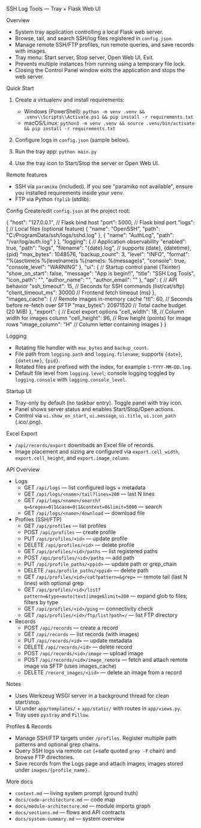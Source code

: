 <!--
Synced context header from context.md
CTX_MAIN_TOPIC: SSH Log Tools
CTX_PROFILE: dev
CTX_LANG: en
CTX_DIAGRAM_STYLE: default
CTX_MERMAID_THEME: neutral
CTX_PRIORITY_MODE: recent-first
-->

SSH Log Tools — Tray + Flask Web UI

Overview
- System tray application controlling a local Flask web server.
- Browse, tail, and search SSH/log files registered in `config.json`.
- Manage remote SSH/FTP profiles, run remote queries, and save records with images.
- Tray menu: Start server, Stop server, Open Web UI, Exit.
- Prevents multiple instances from running using a temporary file lock.
- Closing the Control Panel window exits the application and stops the web server.

Quick Start
1) Create a virtualenv and install requirements:
   - Windows (PowerShell):
     `python -m venv .venv && .venv\\Scripts\\Activate.ps1 && pip install -r requirements.txt`
   - macOS/Linux:
     `python3 -m venv .venv && source .venv/bin/activate && pip install -r requirements.txt`

2) Configure logs in `config.json` (sample below).

3) Run the tray app: `python main.py`

4) Use the tray icon to Start/Stop the server or Open Web UI.

Remote features
- SSH via `paramiko` (included). If you see "paramiko not available", ensure you installed requirements inside your venv.
- FTP via Python `ftplib` (stdlib).

Config
Create/edit `config.json` at the project root:

{
  "host": "127.0.0.1",          // Flask bind host
  "port": 5000,                  // Flask bind port
  "logs": [                      // Local files (optional feature)
    { "name": "OpenSSH", "path": "C:/ProgramData/ssh/logs/sshd.log" },
    { "name": "AuthLog", "path": "/var/log/auth.log" }
  ],
  "logging": {                   // Application observability
    "enabled": true,
    "path": "logs",
    "filename": "{date}.log",   // supports {date}, {datetime}, {pid}
    "max_bytes": 1048576,
    "backup_count": 3,
    "level": "INFO",
    "format": "%(asctime)s %(levelname)s %(name)s: %(message)s",
    "console": true,
    "console_level": "WARNING"
  },
  "ui": {                        // Startup control panel (Tkinter)
    "show_on_start": false,
    "message": "App is begin!!",
    "title": "SSH Log Tools",
    "icon_path": "",
    "author_name": "",
    "author_email": ""
  },
  "api": {                       // API behavior
    "ssh_timeout": 15,           // Seconds for SSH commands (list/cat/sftp)
    "client_timeout_ms": 30000   // Frontend fetch timeout (ms)
  },
  "images_cache": {              // Remote images in-memory cache
    "ttl": 60,                   // Seconds before re-fetch over SFTP
    "max_bytes": 20971520        // Total cache budget (20 MiB)
  },
  "export": {                   // Excel export options
    "cell_width": 18,           // Column width for images column
    "cell_height": 96,          // Row height (points) for image rows
    "image_column": "H"        // Column letter containing images
  }
}

Logging
- Rotating file handler with `max_bytes` and `backup_count`.
- File path from `logging.path` and `logging.filename`; supports `{date}`, `{datetime}`, `{pid}`.
- Rotated files are prefixed with the index, for example `1-YYYY-MM-DD.log`.
- Default file level from `logging.level`; console logging toggled by `logging.console` with `logging.console_level`.

Startup UI
- Tray-only by default (no taskbar entry). Toggle panel with tray icon.
- Panel shows server status and enables Start/Stop/Open actions.
- Control via `ui.show_on_start`, `ui.message`, `ui.title`, `ui.icon_path` (.ico/.png).

Excel Export
- `/api/records/export` downloads an Excel file of records.
- Image placement and sizing are configured via `export.cell_width`, `export.cell_height`, and `export.image_column`.

API Overview
- Logs
  - GET `/api/logs` — list configured logs + metadata
  - GET `/api/logs/<name>/tail?lines=200` — last N lines
  - GET `/api/logs/<name>/search?q=&regex=0|1&case=0|1&context=0&limit=5000` — search
  - GET `/api/logs/<name>/download` — download file
- Profiles (SSH/FTP)
  - GET `/api/profiles` — list profiles
  - POST `/api/profiles` — create profile
  - PUT `/api/profiles/<id>` — update profile
  - DELETE `/api/profiles/<id>` — delete profile
  - GET `/api/profiles/<id>/paths` — list registered paths
  - POST `/api/profiles/<id>/paths` — add path
  - PUT `/api/profile_paths/<ppid>` — update path or grep_chain
  - DELETE `/api/profile_paths/<ppid>` — delete path
  - GET `/api/profiles/<id>/cat?pattern=&grep=` — remote tail (last N lines) with optional grep
  - GET `/api/profiles/<id>/list?pattern=&type=auto|text|image&limit=200` — expand glob to files; filters by type
  - GET `/api/profiles/<id>/ping` — connectivity check
  - GET `/api/profiles/<id>/ftp/list?path=/` — list FTP directory
- Records
  - POST `/api/records` — create a record
  - GET `/api/records` — list records (with images)
  - PUT `/api/records/<id>` — update metadata
  - DELETE `/api/records/<id>` — delete record
  - POST `/api/records/<id>/image` — upload image
  - POST `/api/records/<id>/image_remote` — fetch and attach remote image via SFTP (uses images_cache)
  - DELETE `/record_images/<iid>` — delete an image from a record

Notes
- Uses Werkzeug WSGI server in a background thread for clean start/stop.
- UI under `app/templates/` + `app/static/` with routes in `app/views.py`.
- Tray uses `pystray` and `Pillow`.

Profiles & Records
- Manage SSH/FTP targets under `/profiles`. Register multiple path patterns and optional grep chains.
- Query SSH logs via remote `cat` (+safe quoted `grep -F` chain) and browse FTP directories.
- Save records from the Logs page and attach images; images stored under `images/{profile_name}`.

More docs
- `context.md` — living system prompt (ground truth)
- `docs/code-architecture.md` — code map
- `docs/module-architecture.md` — module imports graph
- `docs/sections.md` — flows and API contracts
- `docs/system-summary.md` — system overview
